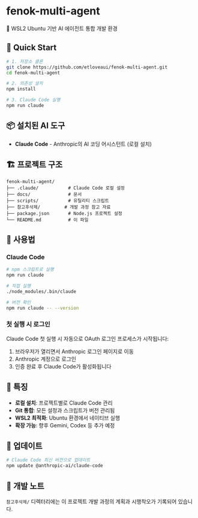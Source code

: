 # fenok-multi-agent

🤖 WSL2 Ubuntu 기반 AI 에이전트 통합 개발 환경

## 🚀 Quick Start

```bash
# 1. 저장소 클론
git clone https://github.com/etloveaui/fenok-multi-agent.git
cd fenok-multi-agent

# 2. 의존성 설치
npm install

# 3. Claude Code 실행
npm run claude
```

## 📦 설치된 AI 도구

- **Claude Code** - Anthropic의 AI 코딩 어시스턴트 (로컬 설치)

## 🏗️ 프로젝트 구조

```
fenok-multi-agent/
├── .claude/           # Claude Code 로컬 설정
├── docs/              # 문서
├── scripts/           # 유틸리티 스크립트
├── 참고후삭제/         # 개발 과정 참고 자료
├── package.json       # Node.js 프로젝트 설정
└── README.md          # 이 파일
```

## 🔧 사용법

### Claude Code

```bash
# npm 스크립트로 실행
npm run claude

# 직접 실행
./node_modules/.bin/claude

# 버전 확인
npm run claude -- --version
```

### 첫 실행 시 로그인

Claude Code 첫 실행 시 자동으로 OAuth 로그인 프로세스가 시작됩니다:
1. 브라우저가 열리면서 Anthropic 로그인 페이지로 이동
2. Anthropic 계정으로 로그인
3. 인증 완료 후 Claude Code가 활성화됩니다

## 🎯 특징

- **로컬 설치**: 프로젝트별로 Claude Code 관리
- **Git 통합**: 모든 설정과 스크립트가 버전 관리됨
- **WSL2 최적화**: Ubuntu 환경에서 네이티브 실행
- **확장 가능**: 향후 Gemini, Codex 등 추가 예정

## 🔄 업데이트

```bash
# Claude Code 최신 버전으로 업데이트
npm update @anthropic-ai/claude-code
```

## 📝 개발 노트

`참고후삭제/` 디렉터리에는 이 프로젝트 개발 과정의 계획과 시행착오가 기록되어 있습니다.